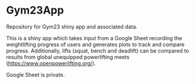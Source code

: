 # Gym23App
Repository for Gym23 shiny app and associated data.

This is a shiny app which takes input from a Google Sheet recording the weightlifting progress of users and generates plots to track and compare progress. Additionally, lifts (squat, bench and deadlift) can be compared to results from global unequipped powerlifting meets (https://www.openpowerlifting.org/). 

Google Sheet is private. 
